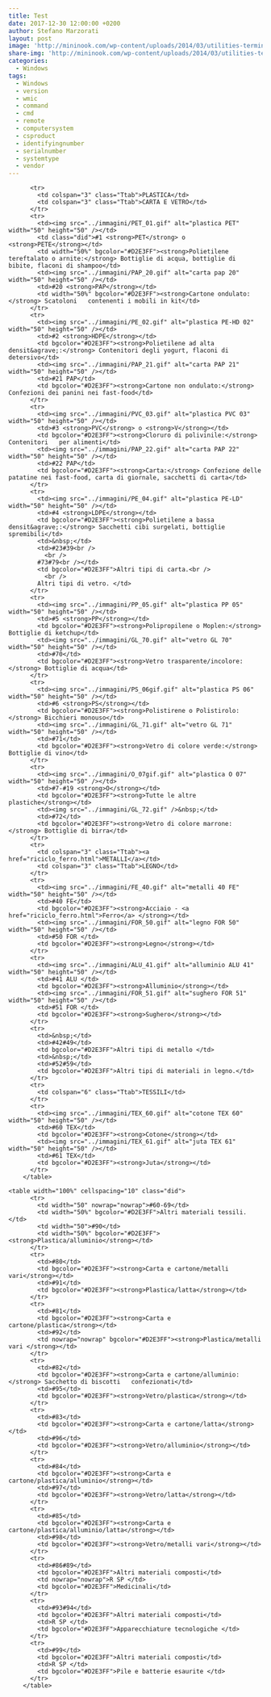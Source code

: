 ```yaml
---
title: Test
date: 2017-12-30 12:00:00 +0200
author: Stefano Marzorati
layout: post
image: 'http://mininook.com/wp-content/uploads/2014/03/utilities-terminal-icon.png'
share-img: 'http://mininook.com/wp-content/uploads/2014/03/utilities-terminal-icon.png'
categories:
  - Windows
tags:
  - Windows
  - version
  - wmic
  - command
  - cmd
  - remote
  - computersystem
  - csproduct
  - identifyingnumber
  - serialnumber
  - systemtype
  - vendor
---
```

  <table width="100%" cellspacing="10" class="did">

          <tr>
            <td colspan="3" class="Ttab">PLASTICA</td>
            <td colspan="3" class="Ttab">CARTA E VETRO</td>
          </tr>
	      <tr>
            <td><img src="../immagini/PET_01.gif" alt="plastica PET" width="50" height="50" /></td>
            <td class="did">#1 <strong>PET</strong> o <strong>PETE</strong></td>
            <td width="50%" bgcolor="#D2E3FF"><strong>Polietilene tereftalato o arnite:</strong> Bottiglie di acqua, bottiglie di bibite, flaconi di shampoo</td>
            <td><img src="../immagini/PAP_20.gif" alt="carta pap 20" width="50" height="50" /></td>
            <td>#20 <strong>PAP</strong></td>
            <td width="50%" bgcolor="#D2E3FF"><strong>Cartone ondulato:</strong> Scatoloni   contenenti i mobili in kit</td>
          </tr>
          <tr>
            <td><img src="../immagini/PE_02.gif" alt="plastica PE-HD 02" width="50" height="50" /></td>
            <td>#2 <strong>HDPE</strong></td>
            <td bgcolor="#D2E3FF"><strong>Polietilene ad alta   densit&agrave;:</strong> Contenitori degli yogurt, flaconi di detersivo</td>
            <td><img src="../immagini/PAP_21.gif" alt="carta PAP 21" width="50" height="50" /></td>
            <td>#21 PAP</td>
            <td bgcolor="#D2E3FF"><strong>Cartone non ondulato:</strong> Confezioni dei panini nei fast-food</td>
          </tr>
          <tr>
            <td><img src="../immagini/PVC_03.gif" alt="plastica PVC 03" width="50" height="50" /></td>
            <td>#3 <strong>PVC</strong> o <strong>V</strong></td>
            <td bgcolor="#D2E3FF"><strong>Cloruro di polivinile:</strong> Contenitori   per alimenti</td>
            <td><img src="../immagini/PAP_22.gif" alt="carta PAP 22" width="50" height="50" /></td>
            <td>#22 PAP</td>
            <td bgcolor="#D2E3FF"><strong>Carta:</strong> Confezione delle   patatine nei fast-food, carta di giornale, sacchetti di carta</td>
          </tr>
          <tr>
            <td><img src="../immagini/PE_04.gif" alt="plastica PE-LD" width="50" height="50" /></td>
            <td>#4 <strong>LDPE</strong></td>
            <td bgcolor="#D2E3FF"><strong>Polietilene a bassa   densit&agrave;:</strong> Sacchetti cibi surgelati, bottiglie spremibili</td>
            <td>&nbsp;</td>
            <td>#23#39<br />
              <br />
            #73#79<br /></td>
            <td bgcolor="#D2E3FF">Altri tipi di carta.<br />
              <br />
            Altri tipi di vetro. </td>
          </tr>
          <tr>
            <td><img src="../immagini/PP_05.gif" alt="plastica PP 05" width="50" height="50" /></td>
            <td>#5 <strong>PP</strong></td>
            <td bgcolor="#D2E3FF"><strong>Polipropilene o Moplen:</strong> Bottiglie di ketchup</td>
            <td><img src="../immagini/GL_70.gif" alt="vetro GL 70" width="50" height="50" /></td>
            <td>#70</td>
            <td bgcolor="#D2E3FF"><strong>Vetro trasparente/incolore:</strong> Bottiglie di acqua</td>
          </tr>
          <tr>
            <td><img src="../immagini/PS_06gif.gif" alt="plastica PS 06" width="50" height="50" /></td>
            <td>#6 <strong>PS</strong></td>
            <td bgcolor="#D2E3FF"><strong>Polistirene o Polistirolo:</strong> Bicchieri monouso</td>
            <td><img src="../immagini/GL_71.gif" alt="vetro GL 71" width="50" height="50" /></td>
            <td>#71</td>
            <td bgcolor="#D2E3FF"><strong>Vetro di colore verde:</strong> Bottiglie di vino</td>
          </tr>
          <tr>
            <td><img src="../immagini/O_07gif.gif" alt="plastica O 07" width="50" height="50" /></td>
            <td>#7-#19 <strong>O</strong></td>
            <td bgcolor="#D2E3FF"><strong>Tutte le altre plastiche</strong></td>
            <td><img src="../immagini/GL_72.gif" />&nbsp;</td>
            <td>#72</td>
            <td bgcolor="#D2E3FF"><strong>Vetro di colore marrone:</strong> Bottiglie di birra</td>
          </tr>
          <tr>
            <td colspan="3" class="Ttab"><a href="riciclo_ferro.html">METALLI</a></td>
            <td colspan="3" class="Ttab">LEGNO</td>
          </tr>
          <tr>
            <td><img src="../immagini/FE_40.gif" alt="metalli 40 FE" width="50" height="50" /></td>
            <td>#40 FE</td>
            <td bgcolor="#D2E3FF"><strong>Acciaio - <a href="riciclo_ferro.html">Ferro</a> </strong></td>
            <td><img src="../immagini/FOR_50.gif" alt="legno FOR 50" width="50" height="50" /></td>
            <td>#50 FOR </td>
            <td bgcolor="#D2E3FF"><strong>Legno</strong></td>
          </tr>
		  <tr>
            <td><img src="../immagini/ALU_41.gif" alt="alluminio ALU 41" width="50" height="50" /></td>
            <td>#41 ALU </td>
            <td bgcolor="#D2E3FF"><strong>Alluminio</strong></td>
            <td><img src="../immagini/FOR_51.gif" alt="sughero FOR 51" width="50" height="50" /></td>
            <td>#51 FOR </td>
            <td bgcolor="#D2E3FF"><strong>Sughero</strong></td>
          </tr>
		  <tr>
            <td>&nbsp;</td>
            <td>#42#49</td>
            <td bgcolor="#D2E3FF">Altri tipi di metallo </td>
            <td>&nbsp;</td>
            <td>#52#59</td>
            <td bgcolor="#D2E3FF">Altri tipi di materiali in legno.</td>
          </tr>
		  <tr>
            <td colspan="6" class="Ttab">TESSILI</td>
          </tr>
          <tr>
            <td><img src="../immagini/TEX_60.gif" alt="cotone TEX 60" width="50" height="50" /></td>
            <td>#60 TEX</td>
            <td bgcolor="#D2E3FF"><strong>Cotone</strong></td>
            <td><img src="../immagini/TEX_61.gif" alt="juta TEX 61" width="50" height="50" /></td>
            <td>#61 TEX</td>
            <td bgcolor="#D2E3FF"><strong>Juta</strong></td>
          </tr>
        </table>
	    
	<table width="100%" cellspacing="10" class="did">
          <tr>
            <td width="50" nowrap="nowrap">#60-69</td>
            <td width="50%" bgcolor="#D2E3FF">Altri materiali tessili.</td>
            <td width="50">#90</td>
            <td width="50%" bgcolor="#D2E3FF"><strong>Plastica/alluminio</strong></td>
          </tr>
          <tr>
            <td>#80</td>
            <td bgcolor="#D2E3FF"><strong>Carta e cartone/metalli vari</strong></td>
            <td>#91</td>
            <td bgcolor="#D2E3FF"><strong>Plastica/latta</strong></td>
          </tr>
          <tr>
            <td>#81</td>
            <td bgcolor="#D2E3FF"><strong>Carta e cartone/plastica</strong></td>
            <td>#92</td>
            <td nowrap="nowrap" bgcolor="#D2E3FF"><strong>Plastica/metalli vari </strong></td>
          </tr>
          <tr>
            <td>#82</td>
            <td bgcolor="#D2E3FF"><strong>Carta e cartone/alluminio:</strong> Sacchetto di biscotti   confezionati</td>
            <td>#95</td>
            <td bgcolor="#D2E3FF"><strong>Vetro/plastica</strong></td>
          </tr>
          <tr>
            <td>#83</td>
            <td bgcolor="#D2E3FF"><strong>Carta e cartone/latta</strong></td>
            <td>#96</td>
            <td bgcolor="#D2E3FF"><strong>Vetro/alluminio</strong></td>
          </tr>
          <tr>
            <td>#84</td>
            <td bgcolor="#D2E3FF"><strong>Carta e cartone/plastica/alluminio</strong></td>
            <td>#97</td>
            <td bgcolor="#D2E3FF"><strong>Vetro/latta</strong></td>
          </tr>
          <tr>
            <td>#85</td>
            <td bgcolor="#D2E3FF"><strong>Carta e cartone/plastica/alluminio/latta</strong></td>
            <td>#98</td>
            <td bgcolor="#D2E3FF"><strong>Vetro/metalli vari</strong></td>
          </tr>
          <tr>
            <td>#86#89</td>
            <td bgcolor="#D2E3FF">Altri materiali composti</td>
            <td nowrap="nowrap">R SP </td>
            <td bgcolor="#D2E3FF">Medicinali</td>
          </tr>
          <tr>
            <td>#93#94</td>
            <td bgcolor="#D2E3FF">Altri materiali composti</td>
            <td>R SP </td>
            <td bgcolor="#D2E3FF">Apparecchiature tecnologiche </td>
          </tr>
          <tr>
            <td>#99</td>
            <td bgcolor="#D2E3FF">Altri materiali composti</td>
            <td>R SP </td>
            <td bgcolor="#D2E3FF">Pile e batterie esaurite </td>
          </tr>
        </table>